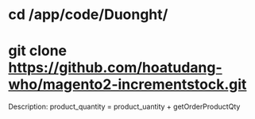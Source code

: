 # cd <WORKSPACE>/app/code/Duonght/
# git clone https://github.com/hoatudang-who/magento2-incrementstock.git
Description: product_quantity = product_uantity + getOrderProductQty
